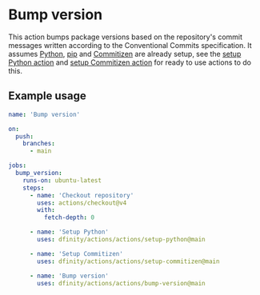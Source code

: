 # Bump version

This action bumps package versions based on the repository's commit messages written according to the Conventional Commits specification. It assumes [Python](https://www.python.org/), [pip](https://pip.pypa.io/en/stable/) and [Commitizen](https://commitizen-tools.github.io/commitizen/) are already setup, see the [setup Python action](../setup-python/README.md) and [setup Commitizen action](../setup-commitizen/README.md) for ready to use actions to do this.

## Example usage

```yaml
name: 'Bump version'

on:
  push:
    branches:
      - main

jobs:
  bump_version:
    runs-on: ubuntu-latest
    steps:
      - name: 'Checkout repository'
        uses: actions/checkout@v4
        with:
          fetch-depth: 0

      - name: 'Setup Python'
        uses: dfinity/actions/actions/setup-python@main

      - name: 'Setup Commitizen'
        uses: dfinity/actions/actions/setup-commitizen@main

      - name: 'Bump version'
        uses: dfinity/actions/actions/bump-version@main
```
